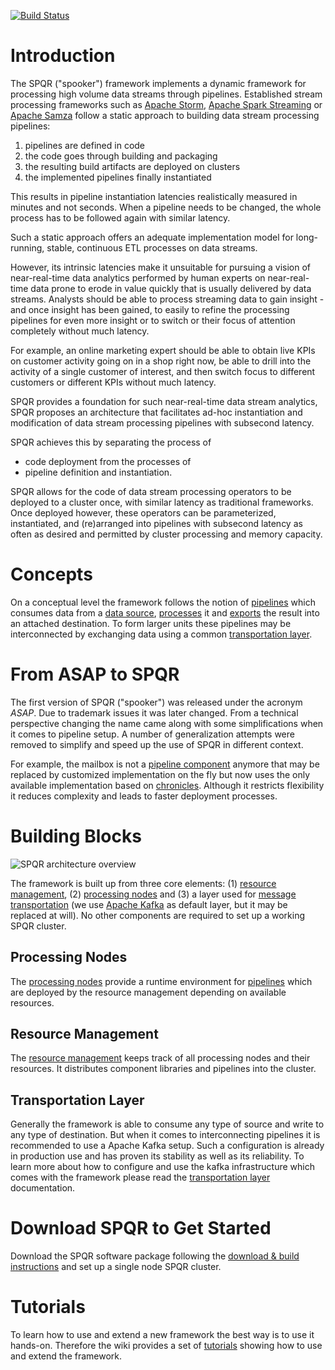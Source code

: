 [![Build Status](https://travis-ci.org/ottogroup/SPQR.svg?branch=master)](https://travis-ci.org/ottogroup/SPQR)

# Introduction 
The SPQR ("spooker") framework implements a dynamic framework for processing high volume data streams through pipelines. 
Established stream processing frameworks such as [Apache Storm](https://storm.apache.org/), [Apache Spark Streaming](http://spark.apache.org/) or [Apache Samza](http://samza.incubator.apache.org/) follow a static approach to building data stream processing pipelines:

1. pipelines are defined in code
2. the code goes through building and packaging
3. the resulting build artifacts are deployed on clusters
4. the implemented pipelines finally instantiated

This results in pipeline instantiation latencies realistically measured in minutes and not seconds. When a pipeline needs to be changed, the whole process has to be followed again with similar latency.

Such a static approach offers an adequate implementation model for long-running, stable, continuous ETL processes on data streams.

However, its intrinsic latencies make it unsuitable for pursuing a vision of near-real-time data analytics performed by human experts on near-real-time data prone to erode in value quickly that is usually delivered by data streams. Analysts should be able to process streaming data to gain insight - and once insight has been gained, to easily to refine the processing pipelines for even more insight or to switch or their focus of attention completely without much latency.

For example, an online marketing expert should be able to obtain live KPIs on customer activity going on in a shop right now, be able to drill into the activity of a single customer of interest, and then switch focus to different customers or different KPIs without much latency.

SPQR provides a foundation for such near-real-time data stream analytics, SPQR proposes an architecture that facilitates ad-hoc instantiation and modification of data stream processing pipelines with subsecond latency.

SPQR achieves this by separating the process of
* code deployment 
from the processes of 
* pipeline definition and instantiation.

SPQR allows for the code of data stream processing operators to be deployed to a cluster once, with similar latency as traditional frameworks. Once deployed however, these operators can be parameterized, instantiated, and (re)arranged into pipelines with subsecond latency as often as desired and permitted by cluster processing and memory capacity.

# Concepts
On a conceptual level the framework follows the notion of [pipelines](https://github.com/ottogroup/SPQR/wiki/Pipelines) which consumes data from a [data source](https://github.com/ottogroup/SPQR/wiki/Source), [processes](https://github.com/ottogroup/SPQR/wiki/Operator) it and [exports](https://github.com/ottogroup/SPQR/wiki/Emitter) the result into an attached destination. To form larger units these pipelines may be interconnected by exchanging data using a common [transportation layer](https://github.com/ottogroup/SPQR/wiki/Transportation-Layer).

# From ASAP to SPQR
The first version of SPQR ("spooker") was released under the acronym _ASAP_. Due to trademark issues it was later changed. From a technical perspective changing the name came along with some simplifications when it comes to pipeline setup. A number of generalization attempts were removed to simplify and speed up the use of SPQR in different context. 

For example, the mailbox is not a [pipeline component](https://github.com/ottogroup/SPQR/wiki/SPQR-component-annotation) anymore that may be replaced by customized implementation on the fly but now uses the only available implementation based on [chronicles](https://github.com/OpenHFT/Java-Chronicle). Although it restricts flexibility it reduces complexity and leads to faster deployment processes. 


# Building Blocks

![SPQR architecture overview](https://github.com/ottogroup/SPQR/blob/master/architecture-overview.jpg)

The framework is built up from three core elements: (1) [resource management](https://github.com/ottogroup/SPQR/wiki/Resource-Manager), (2) [processing nodes](https://github.com/ottogroup/SPQR/wiki/Processing-Node) and (3) a layer used for [message transportation](https://github.com/ottogroup/SPQR/wiki/Transportation-Layer) (we use [Apache Kafka](http://kafka.apache.org) as default layer, but it may be replaced at will). No other components are required to set up a working SPQR cluster.

## Processing Nodes
The [processing nodes](https://github.com/ottogroup/SPQR/wiki/Processing-Node) provide a runtime environment for [pipelines](https://github.com/ottogroup/SPQR/wiki/Pipelines) which are deployed by the resource management depending on available resources. 

## Resource Management
The [resource management](https://github.com/ottogroup/SPQR/wiki/Resource-Manager) keeps track of all processing nodes and their resources. It distributes component libraries and pipelines into the cluster.

## Transportation Layer
Generally the framework is able to consume any type of source and write to any type of destination. But when it comes to interconnecting pipelines it is recommended to use a Apache Kafka setup. Such a configuration is already in production use and has proven its stability as well as its reliability. To learn more about how to configure and use the kafka infrastructure which comes with the framework please read the [transportation layer](https://github.com/ottogroup/SPQR/wiki/Transportation-Layer) documentation.

# Download SPQR to Get Started
Download the SPQR software package following the [download &amp; build instructions](https://github.com/ottogroup/SPQR/wiki/Build-and-Deployment-instructions) and set up a single node SPQR cluster.

# Tutorials
To learn how to use and extend a new framework the best way is to use it hands-on. Therefore the wiki provides a set of [tutorials](https://github.com/ottogroup/SPQR/wiki/Tutorials) showing how to use and extend the framework.


